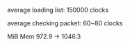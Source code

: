 average loading list: 150000 clocks

average checking packet: 60~80 clocks

MiB Mem 972.9 -> 1046.3

